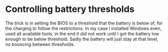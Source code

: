 # Controlling battery thresholds
The trick is in setting the BIOS to a threshold that the battery is below of, for the charging to follow the restrictions. In my case I installed Windows even, used all available tools, in the end it did not work until I got the battery low enough to be below threshold. Sadly the battery will just stay at that level, no bouncing between thresholds.

